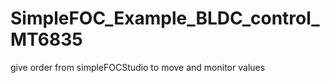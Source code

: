 # SimpleFOC_Example_BLDC_control_MT6835
 give order from simpleFOCStudio to move and monitor values
